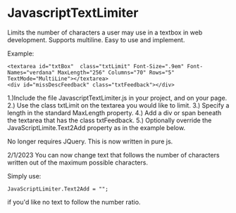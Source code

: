 # JavascriptTextLimiter
Limits the number of characters a user may use in a textbox in web development. Supports multiline. Easy to use and implement. 

Example:
```
<textarea id="txtBox"  class="txtLimit" Font-Size=".9em" Font-Names="verdana" MaxLength="256" Columns="70" Rows="5" TextMode="MultiLine"></textarea>
<div id="missDescFeedback" class="txtFeedback"></div>
```

1.)Include the file JavascriptTextLimiter.js in your project, and on your page.
2.) Use the class txtLimit on the textarea you would like to limit.
3.) Specify a length in the standard MaxLength property.
4.) Add a div or span beneath the textarea that has the class txtFeedback.
5.) Optionally override the JavaScriptLimite.Text2Add property as in the example below.


No longer requires JQuery. This is now written in pure js.

2/1/2023
You can now change text that follows the number of characters written out of the maximum possible characters.

Simply use:

```
JavaScriptLimiter.Text2Add = "";
```

if you'd like no text to follow the number ratio.
